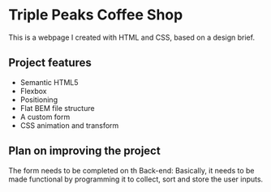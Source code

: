 # Triple Peaks Coffee Shop

This is a webpage I created with HTML and CSS, based on a design brief.

## Project features

- Semantic HTML5
- Flexbox
- Positioning
- Flat BEM file structure
- A custom form
- CSS animation and transform

## Plan on improving the project

The form needs to be completed on th Back-end: Basically, it needs to be made functional by programming it to collect, sort and store the user inputs.
